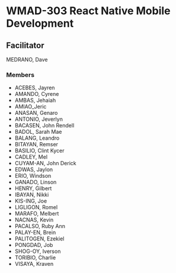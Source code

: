 # WMAD-303 React Native Mobile Development

## Facilitator
MEDRANO, Dave

### Members
- ACEBES, Jayren
- AMANDO, Cyrene
- AMBAS, Jehaiah
- AMIAO_Jeric
- ANASAN, Genaro
- ANTONIO, Jeverlyn
- BACASEN, John Rendell
- BADOL, Sarah Mae
- BALANG, Leandro
- BITAYAN, Remser
- BASILIO, Clint Kycer
- CADLEY, Mel
- CUYAM-AN, John Derick
- EDWAS, Jaylon
- ERIO, Windson
- GANADO, Linson
- HENRY, Gilbert
- IBAYAN, Nikki
- KIS-ING, Joe
- LIGLIGON, Romel
- MARAFO, Melbert
- NACNAS, Kevin
- PACALSO, Ruby Ann
- PALAY-EN, Brein
- PALITOGEN, Ezekiel
- PONGDAD, Job
- SHOG-OY, Iverson
- TORIBIO, Charlie
- VISAYA, Kraven
